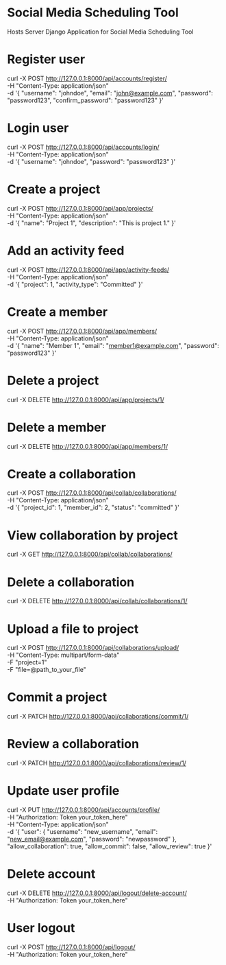 # Social Media Scheduling Tool
Hosts Server Django Application for Social Media Scheduling Tool

# Register user
curl -X POST http://127.0.0.1:8000/api/accounts/register/ \
  -H "Content-Type: application/json" \
  -d '{
        "username": "johndoe",
        "email": "john@example.com",
        "password": "password123",
        "confirm_password": "password123"
      }'

# Login user
curl -X POST http://127.0.0.1:8000/api/accounts/login/ \
  -H "Content-Type: application/json" \
  -d '{
        "username": "johndoe",
        "password": "password123"
      }'

# Create a project
curl -X POST http://127.0.0.1:8000/api/app/projects/ \
  -H "Content-Type: application/json" \
  -d '{
        "name": "Project 1",
        "description": "This is project 1."
      }'

# Add an activity feed
curl -X POST http://127.0.0.1:8000/api/app/activity-feeds/ \
  -H "Content-Type: application/json" \
  -d '{
        "project": 1,
        "activity_type": "Committed"
      }'

# Create a member
curl -X POST http://127.0.0.1:8000/api/app/members/ \
  -H "Content-Type: application/json" \
  -d '{
        "name": "Member 1",
        "email": "member1@example.com",
        "password": "password123"
      }'

# Delete a project
curl -X DELETE http://127.0.0.1:8000/api/app/projects/1/

# Delete a member
curl -X DELETE http://127.0.0.1:8000/api/app/members/1/

# Create a collaboration
curl -X POST http://127.0.0.1:8000/api/collab/collaborations/ \
  -H "Content-Type: application/json" \
  -d '{
        "project_id": 1,
        "member_id": 2,
        "status": "committed"
      }'

# View collaboration by project
curl -X GET http://127.0.0.1:8000/api/collab/collaborations/

# Delete a collaboration
curl -X DELETE http://127.0.0.1:8000/api/collab/collaborations/1/

# Upload a file to project
curl -X POST http://127.0.0.1:8000/api/collaborations/upload/ \
  -H "Content-Type: multipart/form-data" \
  -F "project=1" \
  -F "file=@path_to_your_file"

# Commit a project
curl -X PATCH http://127.0.0.1:8000/api/collaborations/commit/1/

# Review a collaboration
curl -X PATCH http://127.0.0.1:8000/api/collaborations/review/1/

# Update user profile
curl -X PUT http://127.0.0.1:8000/api/accounts/profile/ \
  -H "Authorization: Token your_token_here" \
  -H "Content-Type: application/json" \
  -d '{
    "user": {
        "username": "new_username",
        "email": "new_email@example.com",
        "password": "newpassword"
    },
    "allow_collaboration": true,
    "allow_commit": false,
    "allow_review": true
}'

# Delete account
curl -X DELETE http://127.0.0.1:8000/api/logout/delete-account/ \
  -H "Authorization: Token your_token_here"

# User logout
curl -X POST http://127.0.0.1:8000/api/logout/ \
  -H "Authorization: Token your_token_here"

